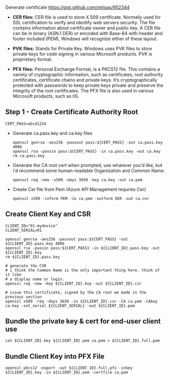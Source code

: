 
Generate certificate 
https://gist.github.com/mtigas/952344

- **CER files:** CER file is used to store X.509 certificate. Normally used for SSL certification to verify and identify web servers security. The file contains information about certificate owner and public key. A CER file can be in binary (ASN.1 DER) or encoded with Base-64 with header and footer included (PEM), Windows will recognize either of these layout.

- **PVK files:** Stands for Private Key. Windows uses PVK files to store private keys for code signing in various Microsoft products. PVK is proprietary format.

- **PFX files:** Personal Exchange Format, is a PKCS12 file. This contains a variety of cryptographic information, such as certificates, root authority certificates, certificate chains and private keys. It’s cryptographically protected with passwords to keep private keys private and preserve the integrity of the root certificates. The PFX file is also used in various Microsoft products, such as IIS.

## Step 1 - Create Certificate Authority Root

```shell
CERT_PASS=abcd1234
```

- Generate ca.pass.key and ca.key files

  ```shell
  openssl genrsa -aes256 -passout pass:${CERT_PASS} -out ca.pass.key 4096
  openssl rsa -passin pass:${CERT_PASS} -in ca.pass.key -out ca.key
  rm ca.pass.key
  ```

- Generate the CA root cert
  when prompted, use whatever you'd like, but i'd recommend some human-readable Organization and Common Name.

  ```shell
  openssl req -new -x509 -days 3650 -key ca.key -out ca.pem
  ```

- Create Cer file from Pem (Azure API Management requries Cer)

  ```shell
  openssl x509 -inform PEM -in ca.pem -outform DER -out ca.cer
  ```


## Create Client Key and CSR

```shell
CLIENT_ID="01-mydevice"
CLIENT_SERIAL=01

openssl genrsa -aes256 -passout pass:${CERT_PASS} -out ${CLIENT_ID}.pass.key 4096
openssl rsa -passin pass:${CERT_PASS} -in ${CLIENT_ID}.pass.key -out ${CLIENT_ID}.key 
rm ${CLIENT_ID}.pass.key

# generate the CSR
# i think the Common Name is the only important thing here. think of it like
# a display name or login.
openssl req -new -key ${CLIENT_ID}.key -out ${CLIENT_ID}.csr

# issue this certificate, signed by the CA root we made in the previous section
openssl x509 -req -days 3650 -in ${CLIENT_ID}.csr -CA ca.pem -CAkey ca.key -set_serial ${CLIENT_SERIAL} -out ${CLIENT_ID}.pem
```

## Bundle the private key & cert for end-user client use

```shell
cat ${CLIENT_ID}.key ${CLIENT_ID}.pem ca.pem > ${CLIENT_ID}.full.pem
```

## Bundle Client Key into PFX File

```shell
openssl pkcs12 -export -out ${CLIENT_ID}.full.pfx -inkey ${CLIENT_ID}.key -in ${CLIENT_ID}.pem -certfile ca.pem
```
